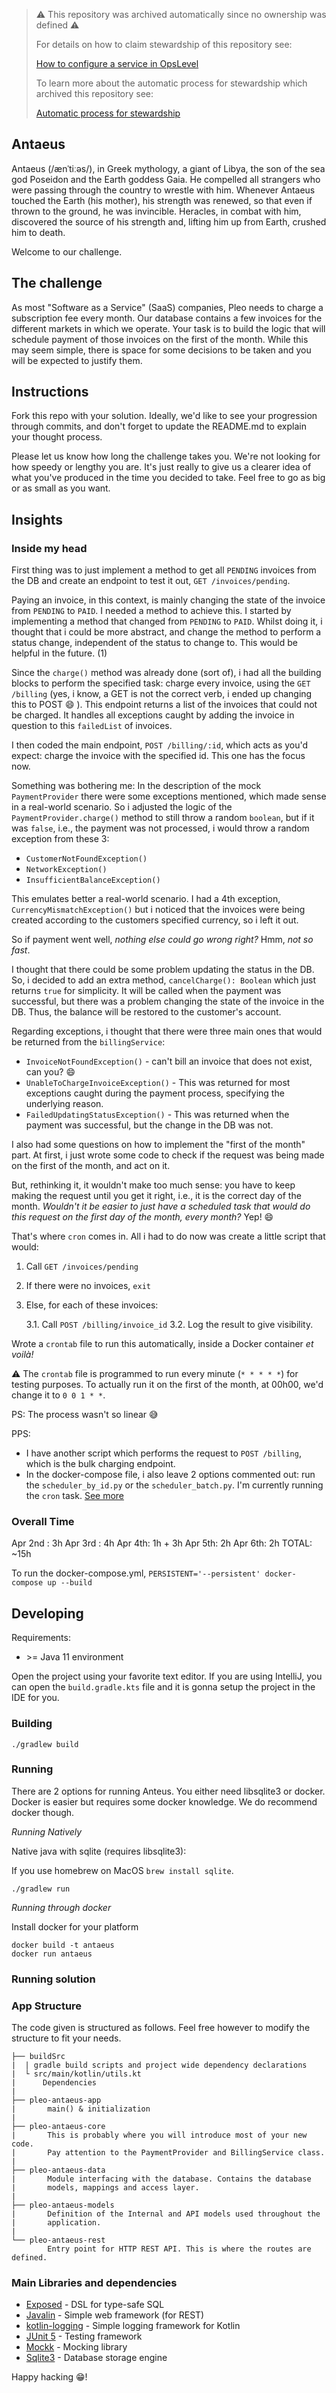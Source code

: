 > :warning: This repository was archived automatically since no ownership was defined :warning:
>
> For details on how to claim stewardship of this repository see:
>
> [How to configure a service in OpsLevel](https://www.notion.so/pleo/How-to-configure-a-service-in-OpsLevel-f6483fcb4fdd4dcc9fc32b7dfe14c262)
>
> To learn more about the automatic process for stewardship which archived this repository see:
>
> [Automatic process for stewardship](https://www.notion.so/pleo/Automatic-process-for-stewardship-43d9def9bc9a4010aba27144ef31e0f2)

## Antaeus

Antaeus (/ænˈtiːəs/), in Greek mythology, a giant of Libya, the son of the sea god Poseidon and the Earth goddess Gaia. He compelled all strangers who were passing through the country to wrestle with him. Whenever Antaeus touched the Earth (his mother), his strength was renewed, so that even if thrown to the ground, he was invincible. Heracles, in combat with him, discovered the source of his strength and, lifting him up from Earth, crushed him to death.

Welcome to our challenge.

## The challenge

As most "Software as a Service" (SaaS) companies, Pleo needs to charge a subscription fee every month. Our database contains a few invoices for the different markets in which we operate. Your task is to build the logic that will schedule payment of those invoices on the first of the month. While this may seem simple, there is space for some decisions to be taken and you will be expected to justify them.

## Instructions

Fork this repo with your solution. Ideally, we'd like to see your progression through commits, and don't forget to update the README.md to explain your thought process.

Please let us know how long the challenge takes you. We're not looking for how speedy or lengthy you are. It's just really to give us a clearer idea of what you've produced in the time you decided to take. Feel free to go as big or as small as you want.

## Insights

### Inside my head

First thing was to just implement a method to get all `PENDING` invoices from the DB and create an endpoint to test it out, `GET /invoices/pending`.

Paying an invoice, in this context, is mainly changing the state of the invoice from `PENDING` to `PAID`. I needed a method to achieve this. I started by implementing a method that changed from `PENDING` to `PAID`. Whilst doing it, i thought that i could be more abstract, and change the method to perform a status change, independent of the status to change to. This would be helpful in the future. (1)

Since the `charge()` method was already done (sort of), i had all the building blocks to perform the specified task: charge every invoice, using the `GET /billing` (yes, i know, a GET is not the correct verb, i ended up changing this to POST :smile: ). This endpoint returns a list of the invoices that could not be charged. It handles all exceptions caught by adding the invoice in question to this `failedList` of invoices.

I then coded the main endpoint, `POST /billing/:id`, which acts as you'd expect: charge the invoice with the specified id. This one has the focus now.

Something was bothering me: In the description of the mock `PaymentProvider` there were some exceptions mentioned, which made sense in a real-world scenario. So i adjusted the logic of the `PaymentProvider.charge()` method to still throw a random `boolean`, but if it was `false`, i.e., the payment was not processed, i would throw a random exception from these 3:

- `CustomerNotFoundException()`
- `NetworkException()`
- `InsufficientBalanceException()`

This emulates better a real-world scenario. I had a 4th exception, `CurrencyMismatchException()` but i noticed that the invoices were being created according to the customers specified currency, so i left it out.

So if payment went well, _nothing else could go wrong right?_ Hmm, _not so fast_.

I thought that there could be some problem updating the status in the DB. So, i decided to add an extra method, `cancelCharge(): Boolean` which just returns `true` for simplicity. It will be called when the payment was successful, but there was a problem changing the state of the invoice in the DB. Thus, the balance will be restored to the customer's account.

Regarding exceptions, i thought that there were three main ones that would be returned from the `billingService`:

- `InvoiceNotFoundException()` - can't bill an invoice that does not exist, can you? :smile:
- `UnableToChargeInvoiceException()` - This was returned for most exceptions caught during the payment process, specifying the underlying reason.
- `FailedUpdatingStatusException()` - This was returned when the payment was successful, but the change in the DB was not.

I also had some questions on how to implement the "first of the month" part. At first, i just wrote some code to check if the request was being made on the first of the month, and act on it.

But, rethinking it, it wouldn't make too much sense: you have to keep making the request until you get it right, i.e., it is the correct day of the month. _Wouldn't it be easier to just have a scheduled task that would do this request on the first day of the month, every month?_ Yep! :smile:

That's where `cron` comes in.
All i had to do now was create a little script that would:

1. Call `GET /invoices/pending`
2. If there were no invoices, `exit`
3. Else, for each of these invoices:

   3.1. Call `POST /billing/invoice_id`
   3.2. Log the result to give visibility.

Wrote a `crontab` file to run this automatically, inside a Docker container _et voilà!_

:warning: The `crontab` file is programmed to run every minute (`* * * * *`) for testing purposes. To actually run it on the first of the month, at 00h00, we'd change it to `0 0 1 * *`.

PS: The process wasn't so linear :sweat_smile:

PPS:

- I have another script which performs the request to `POST /billing`, which is the bulk charging endpoint.
- In the docker-compose file, i also leave 2 options commented out: run the `scheduler_by_id.py` or the `scheduler_batch.py`. I'm currently running the `cron` task. [See more](#running-solution)

### Overall Time

Apr 2nd : 3h
Apr 3rd : 4h
Apr 4th: 1h + 3h
Apr 5th: 2h
Apr 6th: 2h
TOTAL: ~15h

To run the docker-compose.yml, `PERSISTENT='--persistent' docker-compose up --build`

## Developing

Requirements:

- \>= Java 11 environment

Open the project using your favorite text editor. If you are using IntelliJ, you can open the `build.gradle.kts` file and it is gonna setup the project in the IDE for you.

### Building

```
./gradlew build
```

### Running

There are 2 options for running Anteus. You either need libsqlite3 or docker. Docker is easier but requires some docker knowledge. We do recommend docker though.

_Running Natively_

Native java with sqlite (requires libsqlite3):

If you use homebrew on MacOS `brew install sqlite`.

```
./gradlew run
```

_Running through docker_

Install docker for your platform

```
docker build -t antaeus
docker run antaeus
```

### Running solution

### App Structure

The code given is structured as follows. Feel free however to modify the structure to fit your needs.

```
├── buildSrc
|  | gradle build scripts and project wide dependency declarations
|  └ src/main/kotlin/utils.kt
|      Dependencies
|
├── pleo-antaeus-app
|       main() & initialization
|
├── pleo-antaeus-core
|       This is probably where you will introduce most of your new code.
|       Pay attention to the PaymentProvider and BillingService class.
|
├── pleo-antaeus-data
|       Module interfacing with the database. Contains the database
|       models, mappings and access layer.
|
├── pleo-antaeus-models
|       Definition of the Internal and API models used throughout the
|       application.
|
└── pleo-antaeus-rest
        Entry point for HTTP REST API. This is where the routes are defined.
```

### Main Libraries and dependencies

- [Exposed](https://github.com/JetBrains/Exposed) - DSL for type-safe SQL
- [Javalin](https://javalin.io/) - Simple web framework (for REST)
- [kotlin-logging](https://github.com/MicroUtils/kotlin-logging) - Simple logging framework for Kotlin
- [JUnit 5](https://junit.org/junit5/) - Testing framework
- [Mockk](https://mockk.io/) - Mocking library
- [Sqlite3](https://sqlite.org/index.html) - Database storage engine

Happy hacking 😁!
